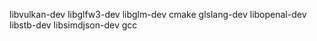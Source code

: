 libvulkan-dev
libglfw3-dev
libglm-dev
cmake
glslang-dev
libopenal-dev
libstb-dev
libsimdjson-dev
gcc
